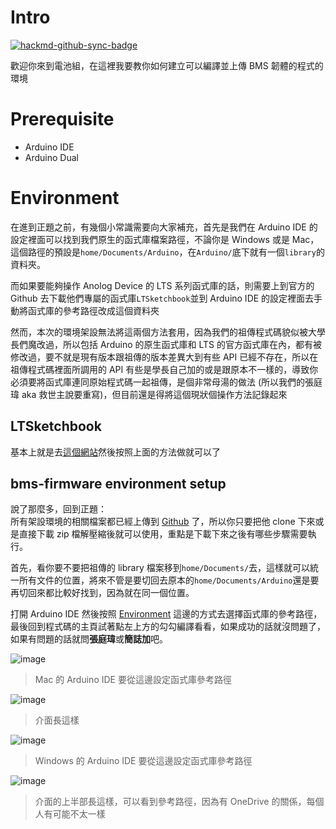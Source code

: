 # Intro

[![hackmd-github-sync-badge](https://hackmd.io/2i-s6kk5SbGv-v5dF11x8w/badge)](https://hackmd.io/2i-s6kk5SbGv-v5dF11x8w)

歡迎你來到電池組，在這裡我要教你如何建立可以編譯並上傳 BMS 韌體的程式的環境  

# Prerequisite
* Arduino IDE
* Arduino Dual

# Environment
在進到正題之前，有幾個小常識需要向大家補充，首先是我們在 Arduino IDE 的設定裡面可以找到我們原生的函式庫檔案路徑，不論你是 Windows 或是 Mac，這個路徑的預設是`home/Documents/Arduino`，在`Arduino/`底下就有一個`library`的資料夾。  

而如果要能夠操作 Anolog Device 的 LTS 系列函式庫的話，則需要上到官方的 Github 去下載他們專屬的函式庫`LTSketchbook`並到 Arduino IDE 的設定裡面去手動將函式庫的參考路徑改成這個資料夾  

然而，本次的環境架設無法將這兩個方法套用，因為我們的祖傳程式碼貌似被大學長們魔改過，所以包括 Arduino 的原生函式庫和 LTS 的官方函式庫在內，都有被修改過，要不就是現有版本跟祖傳的版本差異大到有些 API 已經不存在，所以在祖傳程式碼裡面所調用的 API 有些是學長自己加的或是跟原本不一樣的，導致你必須要將函式庫連同原始程式碼一起祖傳，是個非常母湯的做法 (所以我們的張庭瑋 aka 救世主說要重寫)，但目前還是得將這個現狀個操作方法記錄起來  

## LTSketchbook

基本上就是去[這個網站](https://github.com/analogdevicesinc/Linduino)然後按照上面的方法做就可以了  

## bms-firmware environment setup

說了那麼多，回到正題：  
所有架設環境的相關檔案都已經上傳到 [Github](https://github.com/ncku-formula-racing/bms-firmware) 了，所以你只要把他 clone 下來或是直接下載 zip 檔解壓縮後就可以使用，重點是下載下來之後有哪些步驟需要執行。  

首先，看你要不要把祖傳的 library 檔案移到`home/Documents/`去，這樣就可以統一所有文件的位置，將來不管是要切回去原本的`home/Documents/Arduino`還是要再切回來都比較好找到，因為就在同一個位置。  

打開 Arduino IDE 然後按照 [Environment](https://hackmd.io/@nckufs/ryvS1uIgA#Environment) 這邊的方式去選擇函式庫的參考路徑，最後回到程式碼的主頁試著點左上方的勾勾編譯看看，如果成功的話就沒問題了，如果有問題的話就問**張庭瑋**或**簡誌加**吧。  

![image](https://hackmd.io/_uploads/rkq5oYIe0.png)  
> Mac 的 Arduino IDE 要從這邊設定函式庫參考路徑  


![image](https://hackmd.io/_uploads/BJIMAK8xR.png)  
> 介面長這樣  


![image](https://hackmd.io/_uploads/BJAuAt8xA.png)  
> Windows 的 Arduino IDE 要從這邊設定函式庫參考路徑  


![image](https://hackmd.io/_uploads/r1Rg15UxC.png)  
> 介面的上半部長這樣，可以看到參考路徑，因為有 OneDrive 的關係，每個人有可能不太一樣  


